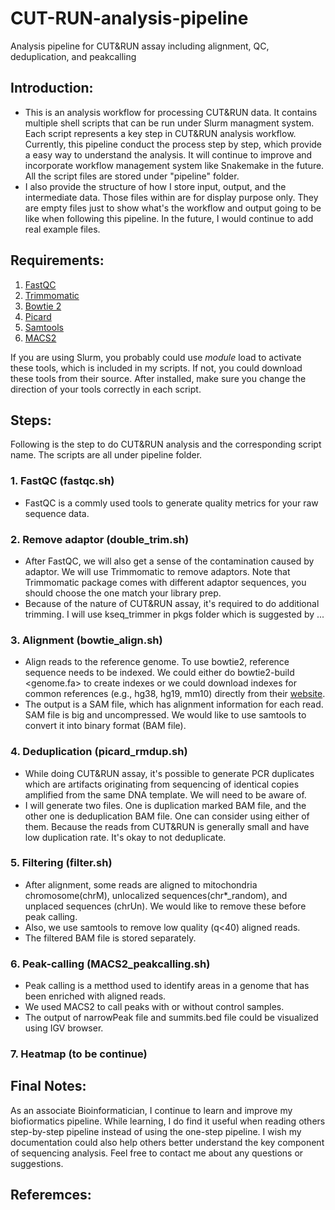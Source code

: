 # CUT-RUN-analysis-pipeline
Analysis pipeline for CUT&amp;RUN assay including alignment, QC, deduplication, and peakcalling
## Introduction:
- This is an analysis workflow for processing CUT&RUN data. It contains multiple shell scripts that can be run under Slurm managment system. Each script represents a key step in CUT&RUN analysis workflow. Currently, this pipeline conduct the process step by step, which provide a easy way to understand the analysis. It will continue to improve and incorporate workflow management system like Snakemake in the future. All the script files are stored under "pipeline" folder.
- I also provide the structure of how I store input, output, and the intermediate data. Those files within are for display purpose only. They are empty files just to show what's the workflow and output going to be like when following this pipeline. In the future, I would continue to add real example files.
## Requirements:
1. [FastQC](https://www.bioinformatics.babraham.ac.uk/projects/fastqc/)
2. [Trimmomatic](https://github.com/usadellab/Trimmomatic)
3. [Bowtie 2](http://bowtie-bio.sourceforge.net/bowtie2/manual.shtml)
4. [Picard](https://broadinstitute.github.io/picard/)
5. [Samtools](http://www.htslib.org/)
6. [MACS2](https://github.com/macs3-project/MACS)

If you are using Slurm, you probably could use *module* load to activate these tools, which is included in my scripts. If not, you could download these tools from their source. After installed, make sure you change the direction of your tools correctly in each script.
## Steps:
Following is the step to do CUT&RUN analysis and the corresponding script name. The scripts are all under pipeline folder.
### 1. FastQC (fastqc.sh)
- FastQC is a commly used tools to generate quality metrics for your raw sequence data.
### 2. Remove adaptor (double_trim.sh)
- After FastQC, we will also get a sense of the contamination caused by adaptor. We will use Trimmomatic to remove adaptors. Note that Trimmomatic package comes with different adaptor sequences, you should choose the one match your library prep.
- Because of the nature of CUT&RUN assay, it's required to do additional trimming. I will use kseq_trimmer in pkgs folder which is suggested by ...
### 3. Alignment (bowtie_align.sh)
-  Align reads to the reference genome. To use bowtie2, reference sequence needs to be indexed. We could either do bowtie2-build <genome.fa> to create indexes or we could download indexes for common references (e.g., hg38, hg19, mm10) directly from their [website](http://bowtie-bio.sourceforge.net/bowtie2/index.shtml). 
- The output is a SAM file, which has alignment information for each read. SAM file is big and uncompressed. We would like to use samtools to convert it into binary format (BAM file).
### 4. Deduplication (picard_rmdup.sh)
- While doing CUT&RUN assay, it's possible to generate PCR duplicates which are artifacts originating from sequencing of identical copies amplified from the same DNA template. We will need to be aware of.
- I will generate two files. One is duplication marked BAM file, and the other one is deduplication BAM file. One can consider using either of them. Because the reads from CUT&RUN is generally small and have low duplication rate. It's okay to not deduplicate.
### 5. Filtering (filter.sh)
- After alignment, some reads are aligned to mitochondria chromosome(chrM), unlocalized sequences(chr*_random), and unplaced sequences (chrUn). We would like to remove these before peak calling.
- Also, we use samtools to remove low quality (q<40) aligned reads.
- The filtered BAM file is stored separately.
### 6. Peak-calling (MACS2_peakcalling.sh)
- Peak calling is a metthod used to identify areas in a genome that has been enriched with aligned reads.
- We used MACS2 to call peaks with or without control samples.
- The output of narrowPeak file and summits.bed file could be visualized using IGV browser.
### 7. Heatmap (to be continue)

## Final Notes:
As an associate Bioinformatician, I continue to learn and improve my biofiormatics pipeline. While learning, I do find it useful when reading others step-by-step pipeline instead of using the one-step pipeline. I wish my documentation could also help others better understand the key component of sequencing analysis. Feel free to contact me about any questions or suggestions.
## Referemces:
